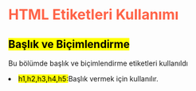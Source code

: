 <h1 style="color:Tomato;">HTML Etiketleri Kullanımı</h1>

<h2><mark>Başlık ve Biçimlendirme</mark></h2>
<p>Bu bölümde başlık ve biçimlendirme etiketleri kullanıldı</p>
<p><li><mark>h1,h2,h3,h4,h5:</mark></ins>Başlık vermek için kullanılır.<ins></li></p>
